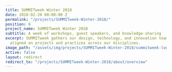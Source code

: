 ```yaml
---
title: SUMMITweek Winter 2018
date: 2018-02-20 00:00:00 Z
permalink: "/projects/SUMMITweek-Winter-2018/"
position: 6
project_name: SUMMITweek Winter 2018
subtitle: A week of workshops, guest speakers, and knowledge-sharing
excerpt: SUMMITweek gathers our design, technology, and innovation teams to get us
  aligned on projects and practices across our disciplines.
image_path: "/assets/img/projects/SUMMITweek-Winter-2018/summitweek-logo.jpg"
active: false
layout: redirect
redirect_to: "/projects/SUMMITweek-Winter-2018/about/overview"
---
```


